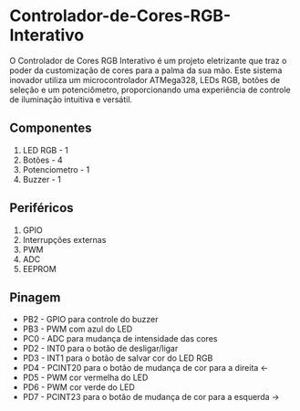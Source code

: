 # Controlador-de-Cores-RGB-Interativo
O Controlador de Cores RGB Interativo é um projeto eletrizante que traz o poder da customização de cores para a palma da sua mão. Este sistema inovador utiliza um microcontrolador ATMega328, LEDs RGB, botões de seleção e um potenciômetro, proporcionando uma experiência de controle de iluminação intuitiva e versátil.

## Componentes
1. LED RGB - 1
2. Botões - 4
3. Potenciometro - 1
4. Buzzer - 1

## Periféricos
1. GPIO
2. Interrupções externas
3. PWM
4. ADC
5. EEPROM

## Pinagem
- PB2 - GPIO para controle do buzzer
- PB3 - PWM com azul do LED
- PC0 - ADC para mudança de intensidade das cores
- PD2 - INT0 para o botão de desligar/ligar
- PD3 - INT1 para o botão de salvar cor do LED RGB
- PD4 - PCINT20 para o botão de mudança de cor para a direita <-
- PD5 - PWM cor vermelha do LED
- PD6 - PWM cor verde do LED
- PD7 - PCINT23 para o botão de mudança de cor para a esquerda ->
